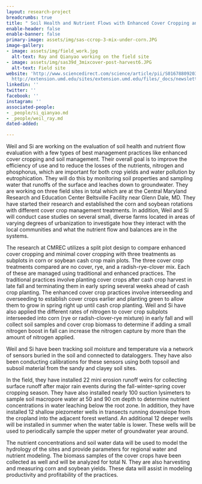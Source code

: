 ```yaml
---
layout: research-project
breadcrumbs: true
title: " Soil Health and Nutrient Flows with Enhanced Cover Cropping and Soil Management"
enable-header: false
enable-banner: false
primary-image: assets/img/sas-ccrop-3-mix-under-corn.JPG
image-gallery:
- image: assets/img/field_work.jpg
  alt-text: Ray and Qianyao working on the field site
- image: assets/img/sas39d_3mixcover-post-harvest6.JPG
  alt-text: Field site
website: 'http://www.sciencedirect.com/science/article/pii/S0167880920304606, http://dx.doi.org/10.2134/ael2018.10.0055,
  http://extension.umd.edu/sites/extension.umd.edu/files/_docs/newsletters/agronomy-news/1%202019%20April_1.pdf  '
linkedin: ''
twitter: ''
facebook: ''
instagram: ''
associated-people:
- _people/si_qianyao.md
- _people/weil_ray.md
dated-added: 

---
```

Weil and Si are working on the evaluation of soil health and nutrient flow evaluation with a few types of best management practices like enhanced cover cropping and soil management. Their overall goal is to improve the efficiency of use and to reduce the losses of the nutrients, nitrogen and phosphorus, which are important for both crop yields and water pollution by eutrophication. They will do this by monitoring soil properties and sampling water that runoffs of the surface and leaches down to groundwater. They are working on three field sites in total which are at the Central Maryland Research and Education Center Beltsville Facility near Glenn Dale, MD. They have started their research and established the corn and soybean rotations with different cover crop management treatments. In addition, Weil and Si will conduct case studies on several small, diverse farms located in areas of varying degrees of urbanization to investigate how they interact with the local communities and what the nutrient flow and balances are in the systems.

The research at CMREC utilizes a split plot design to compare enhanced cover cropping and minimal cover cropping with three treatments as subplots in corn or soybean cash crop main plots. The three cover crop treatments compared are no cover, rye, and a radish-rye-clover mix. Each of these are managed using traditional and enhanced practices. The traditional practices involve planting cover crops after cash crop harvest in late fall and terminating them in early spring several weeks ahead of cash crop planting. The enhanced cover crop practices involve interseeding and overseeding to establish cover crops earlier and planting green to allow them to grow in spring right up until cash crop planting. Weil and Si have also applied the different rates of nitrogen to cover crop subplots interseeded into corn (rye or radish-clover-rye mixture) in early fall and will collect soil samples and cover crop biomass to determine if adding a small nitrogen boost in fall can increase the nitrogen capture by more than the amount of nitrogen applied.

Weil and Si have been tracking soil moisture and temperature via a network of sensors buried in the soil and connected to dataloggers. They have also been conducting calibrations for these sensors using both topsoil and subsoil material from the sandy and clayey soil sites.

In the field, they have installed 22 mini erosion runoff weirs for collecting surface runoff after major rain events during the fall-winter-spring cover cropping season. They have also installed nearly 100 suction lysimeters to sample soil macropore water at 50 and 90 cm depth to determine nutrient concentrations in water leaching below the root zone. In addition, they have installed 12 shallow piezometer wells in transects running downslope from the cropland into the adjacent forest wetland. An additional 12 deeper wells will be installed in summer when the water table is lower. These wells will be used to periodically sample the upper meter of groundwater year around.

The nutrient concentrations and soil water data will be used to model the hydrology of the sites and provide parameters for regional water and nutrient modeling. The biomass samples of the cover crops have been collected as well and will be analyzed for total N. They are also harvesting and measuring corn and soybean yields. These data will assist in modeling productivity and profitability of the practices.